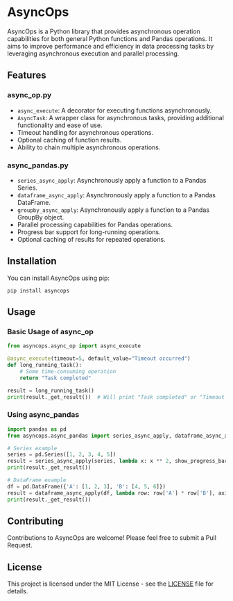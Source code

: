 # AsyncOps

AsyncOps is a Python library that provides asynchronous operation capabilities for both general Python functions and Pandas operations. It aims to improve performance and efficiency in data processing tasks by leveraging asynchronous execution and parallel processing.

## Features

### async_op.py

- `async_execute`: A decorator for executing functions asynchronously.
- `AsyncTask`: A wrapper class for asynchronous tasks, providing additional functionality and ease of use.
- Timeout handling for asynchronous operations.
- Optional caching of function results.
- Ability to chain multiple asynchronous operations.

### async_pandas.py

- `series_async_apply`: Asynchronously apply a function to a Pandas Series.
- `dataframe_async_apply`: Asynchronously apply a function to a Pandas DataFrame.
- `groupby_async_apply`: Asynchronously apply a function to a Pandas GroupBy object.
- Parallel processing capabilities for Pandas operations.
- Progress bar support for long-running operations.
- Optional caching of results for repeated operations.

## Installation

You can install AsyncOps using pip:

```
pip install asyncops
```

## Usage

### Basic Usage of async_op

```python
from asyncops.async_op import async_execute

@async_execute(timeout=5, default_value="Timeout occurred")
def long_running_task():
    # Some time-consuming operation
    return "Task completed"

result = long_running_task()
print(result._get_result())  # Will print "Task completed" or "Timeout occurred"
```

### Using async_pandas

```python
import pandas as pd
from asyncops.async_pandas import series_async_apply, dataframe_async_apply

# Series example
series = pd.Series([1, 2, 3, 4, 5])
result = series_async_apply(series, lambda x: x ** 2, show_progress_bars=True)
print(result._get_result())

# DataFrame example
df = pd.DataFrame({'A': [1, 2, 3], 'B': [4, 5, 6]})
result = dataframe_async_apply(df, lambda row: row['A'] * row['B'], axis=1)
print(result._get_result())
```

## Contributing

Contributions to AsyncOps are welcome! Please feel free to submit a Pull Request.

## License

This project is licensed under the MIT License - see the [LICENSE](LICENSE) file for details.